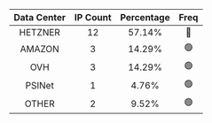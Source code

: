 | Data Center | IP Count | Percentage | Freq |
|:------------:|:--------:|:-----------:|:-----:|
| HETZNER | 12 | 57.14% | 🔴 |
| AMAZON | 3 | 14.29% | 🟢 |
| OVH | 3 | 14.29% | 🟢 |
| PSINet | 1 | 4.76% | 🟢 |
| OTHER | 2 | 9.52% | 🟢 |